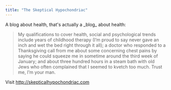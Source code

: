 ```yaml
---
title: "The Skeptical Hypochondriac"
---
```

<p>A blog about health, that's actually a _blog_ about health:</p>
<blockquote><p>My qualifications to cover health, social and psychological trends include years of childhood therapy (I’m proud to say never gave an inch and wet the bed right through it all); a doctor who responded to a Thanksgiving call from me about some concerning chest pains by saying he could squeeze me in sometime around the third week of January; and about three hundred hours in a steam bath with old Jews who often complained that I seemed to kvetch too much. Trust me, I’m your man.</p></blockquote>
<p>Visit <a href="http://skepticalhypochondriac.com">http://skepticalhypochondriac.com</a></p>
